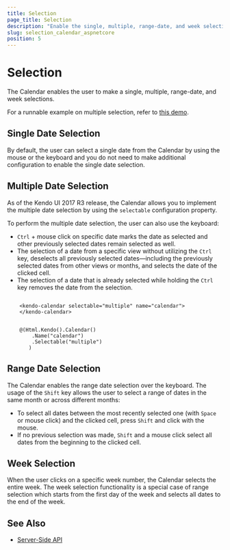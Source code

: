 ```yaml
---
title: Selection
page_title: Selection
description: "Enable the single, multiple, range-date, and week selections when working with the Telerik UI Calendar TagHelper for ASP.NET Core (MVC 6 or ASP.NET Core MVC)."
slug: selection_calendar_aspnetcore
position: 5
---
```


# Selection

The Calendar enables the user to make a single, multiple, range-date, and week selections.

For a runnable example on multiple selection, refer to [this demo](https://demos.telerik.com/kendo-ui/calendar/selection).

## Single Date Selection

By default, the user can select a single date from the Calendar by using the mouse or the keyboard and you do not need to make additional configuration to enable the single date selection.

## Multiple Date Selection

As of the Kendo UI 2017 R3 release, the Calendar allows you to implement the multiple date selection by using the `selectable` configuration property.

To perform the multiple date selection, the user can also use the keyboard:

* `Ctrl` + mouse click on specific date marks the date as selected and other previously selected dates remain selected as well.
* The selection of a date from a specific view without utilizing the `Ctrl` key, deselects all previously selected dates&mdash;including the previously selected dates from other views or months, and selects the date of the clicked cell.
* The selection of a date that is already selected while holding the `Ctrl` key removes the date from the selection.

```tagHelper

    <kendo-calendar selectable="multiple" name="calendar">
    </kendo-calendar>
```
```cshtml

    @(Html.Kendo().Calendar()
        .Name("calendar")
        .Selectable("multiple")
       )
```

## Range Date Selection

The Calendar enables the range date selection over the keyboard. The usage of the `Shift` key allows the user to select a range of dates in the same month or across different months:

* To select all dates between the most recently selected one (with `Space` or mouse click) and the clicked cell, press `Shift` and click with the mouse.
* If no previous selection was made, `Shift` and a mouse click select all dates from the beginning to the clicked cell.

## Week Selection

When the user clicks on a specific week number, the Calendar selects the entire week. The week selection functionality is a special case of range selection which starts from the first day of the week and selects all dates to the end of the week.

## See Also

* [Server-Side API](/api/calendar)
